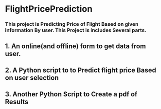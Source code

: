 # FlightPricePrediction

### This project is Predicting Price of Flight Based on given information By user. This Project is includes Several parts.

## 1. An online(and offline) form to get data from user.
## 2. A Python script to to Predict flight price Based on user selection
## 3. Another Python Script to Create a pdf of Results






 

